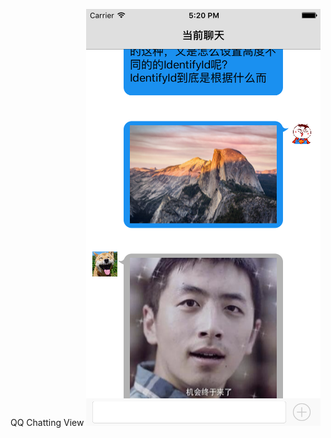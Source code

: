 QQ Chatting View
![image](https://github.com/wondervictor/QQChattingView-Task/blob/master/Chatting/wdc.png?raw=true)

